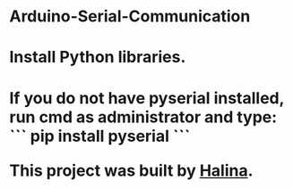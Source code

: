 # Arduino-Serial-Communication
<h1>Install Python libraries.<h1>
If you do not have pyserial installed, run cmd as administrator and type:
```
pip install pyserial
```

This project was built by [Halina](https://www.youtube.com/channel/UCG0h6r6T1joRASO29JV9qMQ).

